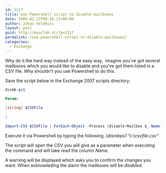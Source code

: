```yaml
---
id: 1117
title: Use Powershell script to disable mailboxes
date: 2009-02-23T00:34:13+00:00
author: Johan Veldhuis
layout: post
guid: http://myuclab.nl/?p=1117
permalink: /use-powershell-script-to-disable-mailboxes/
categories:
  - Exchange
---
```

Why do it the hard way instead of the easy way,  imagine you&#8217;ve got several mailboxes which you would like to disable and you&#8217;ve got them listed in a CSV file. Why shouldn&#8217;t you use Powershell to do this.

Save the script below in the Exchange 2007 scripts directory:

```PowerShell
dismb.ps1

Param(
  
[string] $CSVFile
  
)
  
Import-CSV $CSVFile | ForEach-Object -Process {disable-Mailbox $_.Name}
```

Execute it via Powershell by typing the following _.\dismbps1 &#8220;c:\csvfile.csv&#8221;_

The script will open the CSV you will give as a parameter when executing the command and will take read the column _Name_.

A warning will be displayed which asks you to confirm the changes you want. When acknowleding the alarm the mailboxes will be disabled.